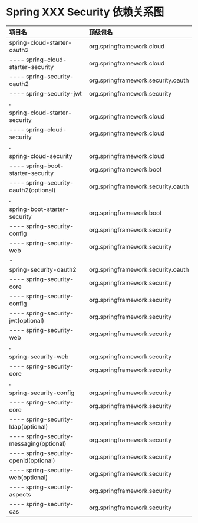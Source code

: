 # Spring XXX Security 依赖关系图

| 项目名 | 顶级包名 |
|:-|:-|
| spring-cloud-starter-oauth2 | org.springframework.cloud |
| ---- spring-cloud-starter-security | org.springframework.cloud |
| ---- spring-security-oauth2 | org.springframework.security.oauth |
| ---- spring-security-jwt | org.springframework.security |
| . |  |
| spring-cloud-starter-security | org.springframework.cloud |
| ---- spring-cloud-security | org.springframework.cloud |
| . |  |
| spring-cloud-security | org.springframework.cloud |
| ---- spring-boot-starter-security | org.springframework.boot |
| ---- spring-security-oauth2(optional) | org.springframework.security.oauth |
| . |  |
| spring-boot-starter-security | org.springframework.boot |
| ---- spring-security-config | org.springframework.security |
| ---- spring-security-web | org.springframework.security |
| - |  |
| spring-security-oauth2 | org.springframework.security.oauth |
| ---- spring-security-core | org.springframework.security |
| ---- spring-security-config | org.springframework.security |
| ---- spring-security-jwt(optional) | org.springframework.security |
| ---- spring-security-web | org.springframework.security |
| . |  |
| spring-security-web | org.springframework.security |
| ---- spring-security-core | org.springframework.security |
| . |  |
| spring-security-config | org.springframework.security |
| ---- spring-security-core | org.springframework.security |
| ---- spring-security-ldap(optional) | org.springframework.security |
| ---- spring-security-messaging(optional) | org.springframework.security |
| ---- spring-security-openid(optional) | org.springframework.security |
| ---- spring-security-web(optional) | org.springframework.security |
| ---- spring-security-aspects | org.springframework.security |
| ---- spring-security-cas | org.springframework.security |
